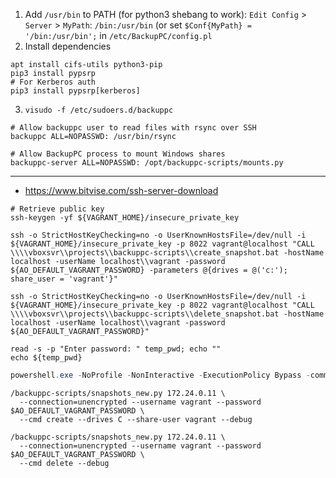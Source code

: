 1. Add `/usr/bin` to PATH (for python3 shebang to work): `Edit Config` > `Server` > `MyPath`: `/bin:/usr/bin` (or set `$Conf{MyPath} = '/bin:/usr/bin';` in `/etc/BackupPC/config.pl`
2. Install dependencies
```shell
apt install cifs-utils python3-pip
pip3 install pypsrp
# For Kerberos auth
pip3 install pypsrp[kerberos]
```
3. `visudo -f /etc/sudoers.d/backuppc`
```
# Allow backuppc user to read files with rsync over SSH
backuppc ALL=NOPASSWD: /usr/bin/rsync

# Allow BackupPC process to mount Windows shares
backuppc-server ALL=NOPASSWD: /opt/backuppc-scripts/mounts.py
```
------
* https://www.bitvise.com/ssh-server-download

```shell
# Retrieve public key
ssh-keygen -yf ${VAGRANT_HOME}/insecure_private_key

ssh -o StrictHostKeyChecking=no -o UserKnownHostsFile=/dev/null -i ${VAGRANT_HOME}/insecure_private_key -p 8022 vagrant@localhost "CALL \\\\vboxsvr\\projects\\backuppc-scripts\\create_snapshot.bat -hostName localhost -userName localhost\\vagrant -password ${AO_DEFAULT_VAGRANT_PASSWORD} -parameters @{drives = @('c:'); share_user = 'vagrant'}"

ssh -o StrictHostKeyChecking=no -o UserKnownHostsFile=/dev/null -i ${VAGRANT_HOME}/insecure_private_key -p 8022 vagrant@localhost "CALL \\\\vboxsvr\\projects\\backuppc-scripts\\delete_snapshot.bat -hostName localhost -userName localhost\\vagrant -password ${AO_DEFAULT_VAGRANT_PASSWORD}"

read -s -p "Enter password: " temp_pwd; echo ""
echo ${temp_pwd}
```

```powershell
powershell.exe -NoProfile -NonInteractive -ExecutionPolicy Bypass -command . '\\VBOXSVR\projects\backuppc-scripts\snapshots.ps1'; CreateSnapshot -parameters @{drives = @('c'); share_user = 'vagrant'}
```

```shell
/backuppc-scripts/snapshots_new.py 172.24.0.11 \
  --connection=unencrypted --username vagrant --password $AO_DEFAULT_VAGRANT_PASSWORD \
  --cmd create --drives C --share-user vagrant --debug

/backuppc-scripts/snapshots_new.py 172.24.0.11 \
  --connection=unencrypted --username vagrant --password $AO_DEFAULT_VAGRANT_PASSWORD \
  --cmd delete --debug
```
